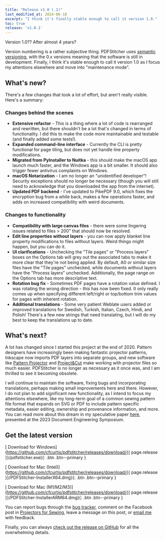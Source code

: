 ```yaml
---
title: "Release v1.0 (.1)"
last_modified_at: 2024-06-18
excerpt: "I think it's finally stable enough to call it version 1.0."
toc: true
release: 'v1.0.1'
---
```


Version 1.0?? After almost 4 years?

Version numbering is a rather subjective thing. PDFStitcher uses [semantic versioning](https://semver.org/), with the 0.x versions meaning that the software is still in development. Finally, I think it's stable enough to call it version 1.0 as I focus my attentions elsewhere and move into "maintenance mode".

## What's new?
There's a few changes that took a lot of effort, but aren't really visible. Here's a summary:

### Changes behind the scenes
- **Extensive refactor** - This is a thing where a lot of code is rearranged and rewritten, but there shouldn't be a lot that's changed in terms of functionality. I did this to make the code more maintainable and testable (and finally added some tests!).
- **Expanded command-line interface** - Currently the CLI is pretty functional for page tiling, but does not yet handle line property modifications.
- **Migrated from PyInstaller to Nuitka** - this should make the macOS app launch much faster, and the Windows app is a bit smaller. It should also trigger fewer antivirus complaints on Windows.
- **macOS Notarization** - I am no longer an "unidentified developer"! Security exceptions should no longer be necessary (though you will still need to acknowledge that you downloaded the app from the internet).
- **Updated PDF backend** - I've updated to PikePDF 9.0, which fixes the encryption bug from a while back, makes a few operations faster, and adds on increased compatibility with weird documents.

### Changes to functionality
- **Compatibility with large canvas files** - there were some lingering issues related to files > 200" that should now be resolved.
- **Edit line properties without layers** - you can now apply blanket line property modifications to files without layers. Weird things might happen, but you can do it.
- **UI clarifications** - Unchecking the "Tile pages" or "Process layers" boxes on the Options tab will grey out the associated tabs to make it more clear that they're not being applied. By default, A0 or similar size files have the "Tile pages" unchecked, while documents without layers have the "Process layers" unchecked. Additionally, the page range on the Options tab has more descriptive text.
- **Rotation bug fix** - Sometimes PDF pages have a rotation value defined. I was rotating the wrong direction - this has now been fixed. It only really comes up when specifying different left/right or top/bottom trim values for pages with inherent rotation.
- **Additional translations** - Some very patient Weblate users added or improved translations for Swedish, Turkish, Italian, Czech, Hindi, and Polish! There's a few new strings that need translating, but I will do my best to keep the translations up to date.

## What's next?
A lot has changed since I started this project at the end of 2020. Pattern designers have increasingly been making fantastic projector patterns, Inkscape now imports PDF layers into separate groups, and new software like [Pattern Projector](https://www.patternprojector.com) and [Project&Cut](https://projectandcut.com) make working with projector files so much easier. PDFStitcher is no longer as necessary as it once was, and I am thrilled to see it becoming obsolete.

I will continue to maintain the software, fixing bugs and incorporating translations, perhaps making small improvements here and there. However, I do not plan to add significant new functionality, as I intend to focus my attentions elsewhere, like my long-term goal of a common sewing pattern file format that expands on SVG or PDF to include pattern specific metadata, easier editing, ownership and provenance information, and more. You can read more about this dream in my speculative paper [here](https://www.charlottecurtis.ca/uploads/a-document-format-for-sewing-patterns.pdf), presented at the 2023 Document Engineering Symposium.

## Get the latest version

[<i class='fas fa-download'></i> Download for Windows](https://github.com/cfcurtis/pdfstitcher/releases/download/{{ page.release }}/pdfstitcher.exe){: .btn .btn--primary }

[<i class='fas fa-download'></i> Download for Mac (Intel)](https://github.com/cfcurtis/pdfstitcher/releases/download/{{ page.release }}/PDFStitcher-InstallerX64.dmg){: .btn .btn--primary }

[<i class='fas fa-download'></i> Download for Mac (M1/M2/M3)](https://github.com/cfcurtis/pdfstitcher/releases/download/{{ page.release }}/PDFStitcher-InstallerARM64.dmg){: .btn .btn--primary }

You can report bugs through the [bug tracker](https://github.com/cfcurtis/pdfstitcher/issues), comment on the Facebook post in [Projectors for Sewing](https://www.facebook.com/groups/ProjectorsForSewing), leave a message on this post, or [email me](mailto:ccurtis@mtroyal.ca) with feedback.


Finally, you can always [check out the release on GitHub](https://github.com/cfcurtis/pdfstitcher/releases/tag/v1.0.1) for all the overwhelming details.